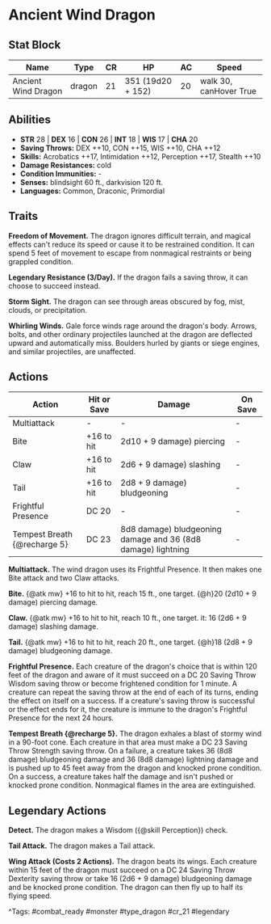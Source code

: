 # Ancient Wind Dragon

## Stat Block

| Name | Type | CR | HP | AC | Speed |
|------|------|----|----|----|-------|
| Ancient Wind Dragon | dragon | 21 | 351 (19d20 + 152) | 20 | walk 30, canHover True |

## Abilities

- **STR** 28 | **DEX** 16 | **CON** 26 | **INT** 18 | **WIS** 17 | **CHA** 20
- **Saving Throws:** DEX ++10, CON ++15, WIS ++10, CHA ++12  
- **Skills:** Acrobatics ++17, Intimidation ++12, Perception ++17, Stealth ++10  
- **Damage Resistances:** cold  
- **Condition Immunities:** -  
- **Senses:** blindsight 60 ft., darkvision 120 ft.  
- **Languages:** Common, Draconic, Primordial

## Traits

**Freedom of Movement.** The dragon ignores difficult terrain, and magical effects can't reduce its speed or cause it to be restrained condition. It can spend 5 feet of movement to escape from nonmagical restraints or being grappled condition.

**Legendary Resistance (3/Day).** If the dragon fails a saving throw, it can choose to succeed instead.

**Storm Sight.** The dragon can see through areas obscured by fog, mist, clouds, or precipitation.

**Whirling Winds.** Gale force winds rage around the dragon's body. Arrows, bolts, and other ordinary projectiles launched at the dragon are deflected upward and automatically miss. Boulders hurled by giants or siege engines, and similar projectiles, are unaffected.


## Actions

| Action | Hit or Save | Damage | On Save |
|--------|--------------|--------|----------|
| Multiattack | - | - | - |
| Bite | +16 to hit | 2d10 + 9 damage) piercing | - |
| Claw | +16 to hit | 2d6 + 9 damage) slashing | - |
| Tail | +16 to hit | 2d8 + 9 damage) bludgeoning | - |
| Frightful Presence | DC 20 | - | - |
| Tempest Breath {@recharge 5} | DC 23 | 8d8 damage) bludgeoning damage and 36 (8d8 damage) lightning | - |

**Multiattack.** The wind dragon uses its Frightful Presence. It then makes one Bite attack and two Claw attacks.

**Bite.** {@atk mw} +16 to hit to hit, reach 15 ft., one target. {@h}20 (2d10 + 9 damage) piercing damage.

**Claw.** {@atk mw} +16 to hit to hit, reach 10 ft., one target. it: 16 (2d6 + 9 damage) slashing damage.

**Tail.** {@atk mw} +16 to hit to hit, reach 20 ft., one target. {@h}18 (2d8 + 9 damage) bludgeoning damage.

**Frightful Presence.** Each creature of the dragon's choice that is within 120 feet of the dragon and aware of it must succeed on a DC 20 Saving Throw Wisdom saving throw or become frightened condition for 1 minute. A creature can repeat the saving throw at the end of each of its turns, ending the effect on itself on a success. If a creature's saving throw is successful or the effect ends for it, the creature is immune to the dragon's Frightful Presence for the next 24 hours.

**Tempest Breath {@recharge 5}.** The dragon exhales a blast of stormy wind in a 90-foot cone. Each creature in that area must make a DC 23 Saving Throw Strength saving throw. On a failure, a creature takes 36 (8d8 damage) bludgeoning damage and 36 (8d8 damage) lightning damage and is pushed up to 45 feet away from the dragon and knocked prone condition. On a success, a creature takes half the damage and isn't pushed or knocked prone condition. Nonmagical flames in the area are extinguished.

## Legendary Actions

**Detect.** The dragon makes a Wisdom ({@skill Perception}) check.

**Tail Attack.** The dragon makes a Tail attack.

**Wing Attack (Costs 2 Actions).** The dragon beats its wings. Each creature within 15 feet of the dragon must succeed on a DC 24 Saving Throw Dexterity saving throw or take 16 (2d6 + 9 damage) bludgeoning damage and be knocked prone condition. The dragon can then fly up to half its flying speed.



^Tags: #combat_ready #monster #type_dragon #cr_21 #legendary